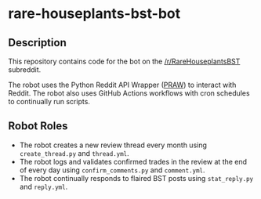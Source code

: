 # rare-houseplants-bst-bot

## Description

This repository contains code for the bot on the [/r/RareHouseplantsBST](https://www.reddit.com/r/RareHouseplantsBST/) subreddit.

The robot uses the Python Reddit API Wrapper ([PRAW](https://praw.readthedocs.io/en/latest/)) to interact with Reddit. The robot also uses GitHub Actions workflows with cron schedules to continually run scripts.

## Robot Roles

- The robot creates a new review thread every month using `create_thread.py` and `thread.yml`.
- The robot logs and validates confirmed trades in the review at the end of every day using `confirm_comments.py` and `comment.yml`.
- The robot continually responds to flaired BST posts using `stat_reply.py` and `reply.yml`.
